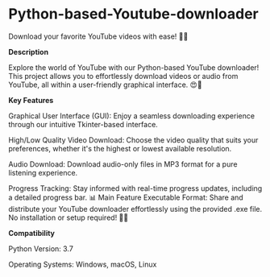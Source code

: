 # Python-based-Youtube-downloader
Download your favorite YouTube videos with ease! 🚀✨

**Description**

Explore the world of YouTube with our Python-based YouTube downloader! This project allows you to effortlessly download videos or audio from YouTube, all within a user-friendly graphical interface. 😍🎉

**Key Features**

Graphical User Interface (GUI): Enjoy a seamless downloading experience through our intuitive Tkinter-based interface.

High/Low Quality Video Download: Choose the video quality that suits your preferences, whether it's the highest or lowest available resolution.

Audio Download: Download audio-only files in MP3 format for a pure listening experience.

Progress Tracking: Stay informed with real-time progress updates, including a detailed progress bar. 📊 Main Feature Executable Format: Share and distribute your YouTube downloader effortlessly using the provided .exe file. No installation or setup required! 💯💼

**Compatibility**

Python Version: 3.7

Operating Systems: Windows, macOS, Linux

